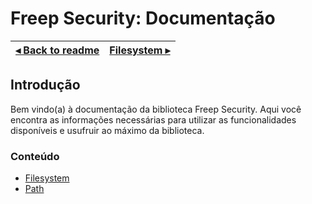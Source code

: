 # Freep Security: Documentação

[◂ Back to readme](../../readme.md) | [Filesystem ▸](01-filesystem.md)
-- | --

## Introdução

Bem vindo(a) à documentação da biblioteca Freep Security. Aqui você encontra as informações necessárias para utilizar as funcionalidades disponíveis e usufruir ao máximo da biblioteca.

### Conteúdo

- [Filesystem](01-filesystem.md)
- [Path](02-path.md)
